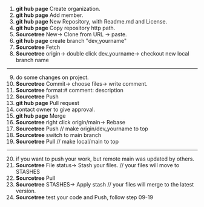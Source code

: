 01. **git hub page** Create organization.
02. **git hub page** Add member.
03. **git hub page** New Repository, with Readme.md and License.
04. **git hub page** Copy repository http path.
05. **Sourcetree** New-> Clone from URL -> paste.
06. **git hub page** create branch "dev_yourname"
07. **Sourcetree** Fetch 
08. **Sourcetree** origin-> double click dev_yourname-> checkout new local branch name
---
09.  do some changes on project.
10. **Sourcetree** Commit-> choose files-> write comment.
11. **Sourcetree** format:# comment: description
12. **Sourcetree** Push
13. **git hub page** Pull request
14.   contact owner to give approval.
15. **git hub page** Merge
16. **Sourcetree** right click origin/main-> Rebase
17. **Sourcetree** Push // make origin/dev_yourname to top
18. **Sourcetree** switch to main branch
19. **Sourcetree** Pull // make local/main to top
---
20.   if you want to push your work, but remote main was updated by others. 
21. **Sourcetree** File status-> Stash your files. // your files will move to STASHES
22. **Sourcetree** Pull
23. **Sourcetree** STASHES-> Apply stash // your files will merge to the latest version.
24. **Sourcetree** test your code and Push, follow step 09-19
